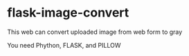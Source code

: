 # flask-image-convert
This web can convert uploaded image from web form to gray 


You need Phython, FLASK, and PILLOW
